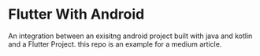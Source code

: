# Flutter With Android

An integration between an exisitng android project built with java and kotlin and a Flutter Project.
this repo is an example for a medium article.
